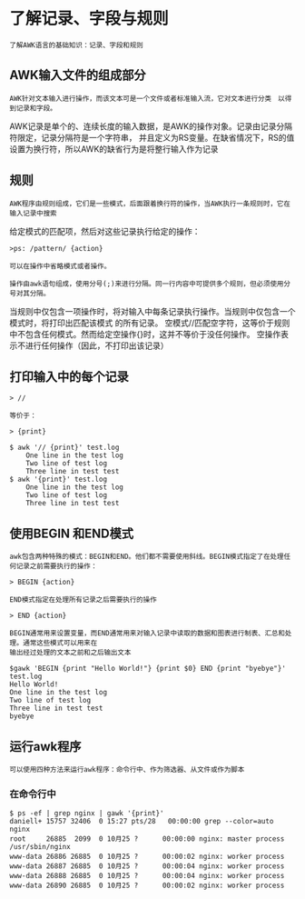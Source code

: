 # 了解记录、字段与规则
    了解AWK语言的基础知识：记录、字段和规则

## AWK输入文件的组成部分
    AWK针对文本输入进行操作，而该文本可是一个文件或者标准输入流，它对文本进行分类　以得到记录和字段。
AWK记录是单个的、连续长度的输入数据，是AWK的操作对象。记录由记录分隔符限定，记录分隔符是一个字符串，
并且定义为RS变量。在缺省情况下，RS的值设置为换行符，所以AWK的缺省行为是将整行输入作为记录

## 规则
    AWK程序由规则组成，它们是一些模式，后面跟着换行符的操作，当AWK执行一条规则时，它在输入记录中搜索
给定模式的匹配项，然后对这些记录执行给定的操作：

    >ps: /pattern/ {action}

    可以在操作中省略模式或者操作。

    操作由awk语句组成，使用分号(;)来进行分隔。同一行内容中可提供多个规则，但必须使用分号对其分隔。
当规则中仅包含一项操作时，将对输入中每条记录执行操作。当规则中仅包含一个模式时，将打印出匹配该模式
的所有记录。
    空模式//匹配空字符，这等价于规则中不包含任何模式。然而给定空操作{}时，这并不等价于没任何操作。
空操作表示不进行任何操作（因此，不打印出该记录）

## 打印输入中的每个记录

    > //

    等价于：

    > {print}

```
$ awk '// {print}' test.log
    One line in the test log
    Two line of test log
    Three line in test test
$ awk '{print}' test.log
    One line in the test log
    Two line of test log
    Three line in test test
```

## 使用BEGIN 和END模式
    awk包含两种特殊的模式：BEGIN和END。他们都不需要使用斜线。BEGIN模式指定了在处理任何记录之前需要执行的操作：

    > BEGIN {action}

    END模式指定在处理所有记录之后需要执行的操作

    > END {action}

    BEGIN通常用来设置变量，而END通常用来对输入记录中读取的数据和图表进行制表、汇总和处理。通常这些模式可以用来在
    输出经过处理的文本之前和之后输出文本

```
$gawk 'BEGIN {print "Hello World!"} {print $0} END {print "byebye"}' test.log
Hello World!
One line in the test log
Two line of test log
Three line in test test
byebye
```
## 运行awk程序
    可以使用四种方法来运行awk程序：命令行中、作为筛选器、从文件或作为脚本　

### 在命令行中
```
$ ps -ef | grep nginx | gawk '{print}'
daniell+ 15757 32406  0 15:27 pts/28   00:00:00 grep --color=auto nginx
root     26885  2099  0 10月25 ?      00:00:00 nginx: master process /usr/sbin/nginx
www-data 26886 26885  0 10月25 ?      00:00:02 nginx: worker process
www-data 26887 26885  0 10月25 ?      00:00:04 nginx: worker process
www-data 26888 26885  0 10月25 ?      00:00:04 nginx: worker process
www-data 26890 26885  0 10月25 ?      00:00:02 nginx: worker process
```
